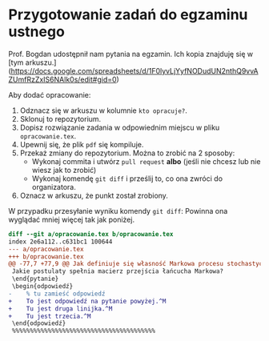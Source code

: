 # Przygotowanie zadań do egzaminu ustnego

Prof. Bogdan udostępnił nam pytania na egzamin.
Ich kopia znajduję się w [tym arkuszu.] (https://docs.google.com/spreadsheets/d/1F0lyvLjYyfNODudUN2nthQ9vvAZUmfRzZxIS6NAlk0s/edit#gid=0)

Aby dodać opracowanie:
1. Odznacz się w arkuszu w kolumnie `kto opracuje?`.
1. Sklonuj to repozytorium.
1. Dopisz rozwiązanie zadania w odpowiednim miejscu w pliku `opracowanie.tex`.
1. Upewnij się, że plik `pdf` się kompiluje.
1. Przekaż zmiany do repozytorium. Można to zrobić na 2 sposoby:
    - Wykonaj commita i utwórz `pull request` **albo** (jeśli nie chcesz lub nie wiesz jak to zrobić)
    - Wykonaj komendę `git diff` i prześlij to, co ona zwróci do organizatora.
1. Oznacz w arkuszu, że punkt został zrobiony.


W przypadku przesyłanie wyniku komendy `git diff`:
Powinna ona wyglądać mniej więcej tak jak poniżej.
``` diff
diff --git a/opracowanie.tex b/opracowanie.tex
index 2e6a112..c631bc1 100644
--- a/opracowanie.tex
+++ b/opracowanie.tex
@@ -77,7 +77,9 @@ Jak definiuje się własność Markowa procesu stochastycznego?
 Jakie postulaty spełnia macierz przejścia łańcucha Markowa?
 \end{pytanie}
 \begin{odpowiedź}
-    % tu zamieść odpowiedź
+    To jest odpowiedź na pytanie powyżej.^M
+    Tu jest druga linijka.^M
+    Tu jest trzecia.^M
 \end{odpowiedź}
 %%%%%%%%%%%%%%%%%%%%%%%%%%%%%%%%%%%%%%%%

```
